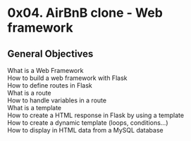 0x04. AirBnB clone - Web framework
===

General Objectives
---
What is a Web Framework  
How to build a web framework with Flask  
How to define routes in Flask  
What is a route  
How to handle variables in a route  
What is a template  
How to create a HTML response in Flask by using a template  
How to create a dynamic template (loops, conditions…)  
How to display in HTML data from a MySQL database  
